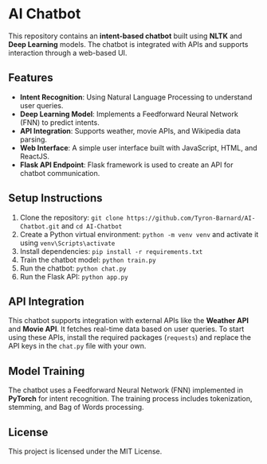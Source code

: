 # AI Chatbot

This repository contains an **intent-based chatbot** built using **NLTK** and **Deep Learning** models. The chatbot is integrated with APIs and supports interaction through a web-based UI.

## Features
- **Intent Recognition**: Using Natural Language Processing to understand user queries.
- **Deep Learning Model**: Implements a Feedforward Neural Network (FNN) to predict intents.
- **API Integration**: Supports weather, movie APIs, and Wikipedia data parsing.
- **Web Interface**: A simple user interface built with JavaScript, HTML, and ReactJS.
- **Flask API Endpoint**: Flask framework is used to create an API for chatbot communication.

## Setup Instructions

1. Clone the repository: `git clone https://github.com/Tyron-Barnard/AI-Chatbot.git` and `cd AI-Chatbot`
2. Create a Python virtual environment: `python -m venv venv` and activate it using `venv\Scripts\activate`
3. Install dependencies: `pip install -r requirements.txt`
4. Train the chatbot model: `python train.py`
5. Run the chatbot: `python chat.py`
6. Run the Flask API: `python app.py`

## API Integration
This chatbot supports integration with external APIs like the **Weather API** and **Movie API**. It fetches real-time data based on user queries. To start using these APIs, install the required packages (`requests`) and replace the API keys in the `chat.py` file with your own.

## Model Training
The chatbot uses a Feedforward Neural Network (FNN) implemented in **PyTorch** for intent recognition. The training process includes tokenization, stemming, and Bag of Words processing.

## License
This project is licensed under the MIT License.

